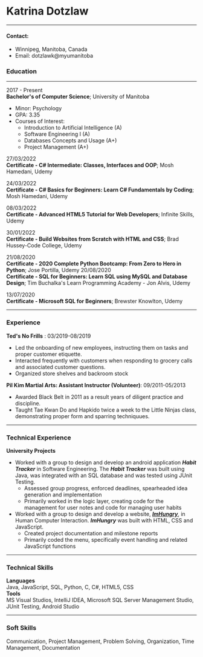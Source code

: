# Katrina Dotzlaw------------------#### Contact:* Winnipeg, Manitoba, Canada* Email: dotzlawk@myumanitoba### Education---------2017 - Present  **Bachelor's of Computer Science**; University of Manitoba  * Minor: Psychology* GPA: 3.35 * Courses of Interest:   	* Introduction to Artificial Intelligence (A)	* Software Engineering I (A)	* Databases Concepts and Usage (A+)	* Project Management (A+)27/03/2022   **Certificate - C# Intermediate: Classes, Interfaces and OOP**; Mosh Hamedani, Udemy24/03/2022   **Certificate - C# Basics for Beginners: Learn C# Fundamentals by Coding**; Mosh Hamedani, Udemy08/03/2022   **Certificate - Advanced HTML5 Tutorial for Web Developers**; Infinite Skills, Udemy30/01/2022   **Certificate - Build Websites from Scratch with HTML and CSS**; Brad Hussey-Code College, Udemy21/08/2020   **Certificate - 2020 Complete Python Bootcamp: From Zero to Hero in Python**; Jose Portilla, Udemy20/08/2020   **Certificate - SQL for Beginners: Learn SQL using MySQL and Database Design**; Tim Buchalka's Learn Programming Academy - Jon Alvis, Udemy13/07/2020   **Certificate - Microsoft SQL for Beginners**; Brewster Knowlton, Udemy----------### Experience**Ted's No Frills** : 03/2019-08/2019  * Led the onboarding of new employees, instructing them on tasks and proper customer etiquette.* Interacted frequently with customers when responding to grocery calls and associated customer questions.* Organized store shelves and backroom stock**Pil Kim Martial Arts: Assistant Instructor (Volunteer)**: 09/2011-05/2013  * Awarded Black Belt in 2011 as a result years of diligent practice and discipline.* Taught Tae Kwan Do and Hapkido twice a week to the Little Ninjas class, demonstrating proper form and sparring techniquues.------------------------### Technical Experience**University Projects*** Worked with a group to design and develop an android application **_Habit Tracker_** in Software Engineering. The **_Habit Tracker_** was built using Java, was integrated with an SQL database and was tested using JUnit Testing.	*  Assessed group progress, enforced deadlines, spearheaded idea generation and implementation	*  Primarily worked in the logic layer, creating code for the management for user notes and code for managing user habits* Worked with a group to design and develop a website, [**_ImHungry_**](https://andreaabellera.github.io/Imhungry/), in Human Computer Interaction. **_ImHungry_** was built with HTML, CSS and JavaScript.	* Created project documentation and milestone reports	* Primarily coded the menu, specifically event handling and related JavaScript functions--------------------### Technical Skills**Languages**   Java, JavaScript, SQL, Python, C, C#, HTML5, CSS  **Tools**   MS Visual Studios, IntelliJ IDEA, Microsoft SQL Server Management Studio, JUnit Testing, Android Studio---------------### Soft SkillsCommunication, Project Management, Problem Solving, Organization, Time Management, Documentation